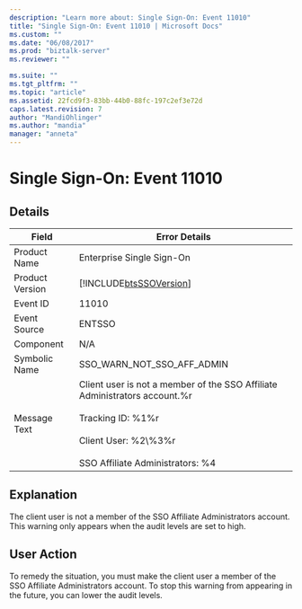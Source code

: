 ```yaml
---
description: "Learn more about: Single Sign-On: Event 11010"
title: "Single Sign-On: Event 11010 | Microsoft Docs"
ms.custom: ""
ms.date: "06/08/2017"
ms.prod: "biztalk-server"
ms.reviewer: ""

ms.suite: ""
ms.tgt_pltfrm: ""
ms.topic: "article"
ms.assetid: 22fcd9f3-83bb-44b0-88fc-197c2ef3e72d
caps.latest.revision: 7
author: "MandiOhlinger"
ms.author: "mandia"
manager: "anneta"
---
```

# Single Sign-On: Event 11010
## Details  
  
| Field | Error Details|
|-----------------|-----------------------------------------------------------------------------------------------------------------------------------------------------------------------------------------|
|  Product Name   |                                                                                Enterprise Single Sign-On                                                                                |
| Product Version |                                                               [!INCLUDE[btsSSOVersion](../includes/btsssoversion-md.md)]                                                                |
|    Event ID     |                                                                                          11010                                                                                          |
|  Event Source   |                                                                                         ENTSSO                                                                                          |
|    Component    |                                                                                           N/A                                                                                           |
|  Symbolic Name  |                                                                               SSO_WARN_NOT_SSO_AFF_ADMIN                                                                                |
|  Message Text   | Client user is not a member of the SSO Affiliate Administrators account.%r<br /><br /> Tracking ID: %1%r<br /><br /> Client User: %2\\%3%r<br /><br /> SSO Affiliate Administrators: %4 |
  
## Explanation  
 The client user is not a member of the SSO Affiliate Administrators account. This warning only appears when the audit levels are set to high.  
  
## User Action  
 To remedy the situation, you must make the client user a member of the SSO Affiliate Administrators account. To stop this warning from appearing in the future, you can lower the audit levels.
